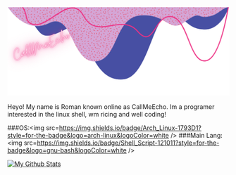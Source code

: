 <img src=CallMeEcho.png />

Heyo! My name is Roman known online as CallMeEcho. Im a programer interested in the linux shell, wm ricing and well coding!

###OS:<img src=https://img.shields.io/badge/Arch_Linux-1793D1?style=for-the-badge&logo=arch-linux&logoColor=white />
###Main Lang:<img src=https://img.shields.io/badge/Shell_Script-121011?style=for-the-badge&logo=gnu-bash&logoColor=white />

[![My Github Stats](https://github-readme-stats.vercel.app/api?username=CallMeEchoCodes)](https://github.com/anuraghazra/github-readme-stats)
